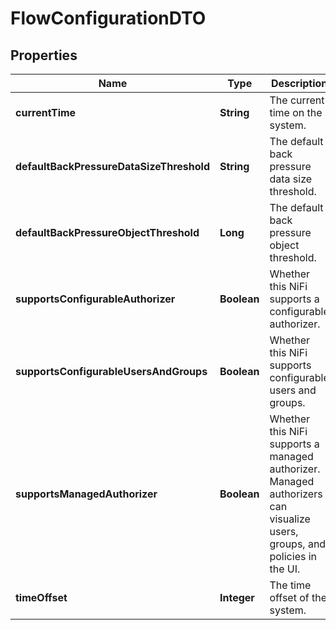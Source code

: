 # FlowConfigurationDTO

## Properties
Name | Type | Description | Notes
------------ | ------------- | ------------- | -------------
**currentTime** | **String** | The current time on the system. |  [optional]
**defaultBackPressureDataSizeThreshold** | **String** | The default back pressure data size threshold. |  [optional]
**defaultBackPressureObjectThreshold** | **Long** | The default back pressure object threshold. |  [optional]
**supportsConfigurableAuthorizer** | **Boolean** | Whether this NiFi supports a configurable authorizer. |  [optional]
**supportsConfigurableUsersAndGroups** | **Boolean** | Whether this NiFi supports configurable users and groups. |  [optional]
**supportsManagedAuthorizer** | **Boolean** | Whether this NiFi supports a managed authorizer. Managed authorizers can visualize users, groups, and policies in the UI. |  [optional]
**timeOffset** | **Integer** | The time offset of the system. |  [optional]
